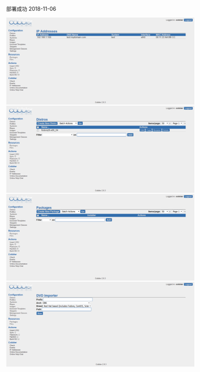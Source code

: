 部署成功 2018-11-06

![截图1](https://github.com/YangQing1989/Cobbler/raw/master/Screenshots/火狐截图_2018-11-06T12-31-28.741Z.png)
![截图2](https://github.com/YangQing1989/Cobbler/raw/master/Screenshots/火狐截图_2018-11-06T12-31-56.742Z.png)
![截图3](https://github.com/YangQing1989/Cobbler/raw/master/Screenshots/火狐截图_2018-11-06T12-45-29.744Z.png)
![截图4](https://github.com/YangQing1989/Cobbler/raw/master/Screenshots/火狐截图_2018-11-06T12-45-46.005Z.png)
